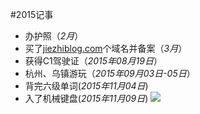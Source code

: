 #2015记事

* 办护照（*2月*）
* 买了[jiezhiblog.com](http://jiezhiblog.com)个域名并备案（*3月*）
* 获得C1驾驶证（*2015年08月19日*）
* 杭州、乌镇游玩（*2015年09月03日-05日*）
* 背完六级单词(*2015年11月04日*)
* 入了机械键盘(*2015年11月09日*)
  ![](http://7xlub0.com1.z0.glb.clouddn.com/poker-poker.jpg)
